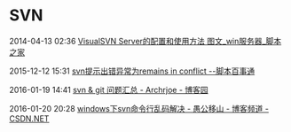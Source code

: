 # SVN

2014-04-13 02:36 [VisualSVN Server的配置和使用方法 图文_win服务器_脚本之家](http://www.jb51.net/article/17365.htm)

2015-12-12 15:31 [svn提示出错异常为remains in conflict --脚本百事通](http://www.csdn123.com/html/mycsdn20140110/5b/5bb8d97800c29813c8fb4cf23f18400f.html)

2016-01-19 14:41 [svn &amp; git 问题汇总 - Archrjoe - 博客园](http://www.cnblogs.com/piercalex/p/4045735.html)

2016-01-20 20:28 [windows下svn命令行乱码解决 - 愚公移山 - 博客频道 - CSDN.NET](http://blog.csdn.net/5257007/article/details/6093577)



